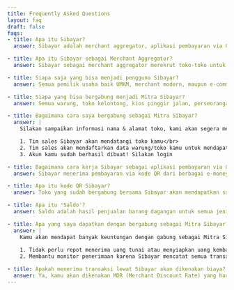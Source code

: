 ```yaml
---
title: Frequently Asked Questions
layout: faq
draft: false
faqs:
- title: Apa itu Sibayar?
  answer: Sibayar adalah merchant aggregator, aplikasi pembayaran via QR untuk pelaku usaha segala segmen.

- title: Apa itu Sibayar sebagai Merchant Aggregator?
  answer: Sibayar sebagai merchant aggregator merekrut toko-toko untuk menerima pembayaran via Sibayar. Merchant yang sudah menerima pembayaran via QR Sibayar disebut sebagai “Mitra Sibayar”.

- title: Siapa saja yang bisa menjadi pengguna Sibayar?
  answer: Semua pemilik usaha baik UMKM, merchant modern, maupun e-commerce bisa menjadi pengguna Sibayar. Sibayar akan memberikan alat pendukung penerimaan pembayaran.

- title: Siapa yang bisa bergabung menjadi Mitra Sibayar?
  answer: Semua warung, toko kelontong, kios pinggir jalan, perseorangan dan lain-lain yang memiliki lokasi permanen maupun semi permanen dapat bergabung sebagai Mitra Sibayar.

- title: Bagaimana cara saya bergabung sebagai Mitra Sibayar?
  answer: |
    Silakan sampaikan informasi nama & alamat toko, kami akan segera memproses permintaan tersebut. Setelah itu, berikut adalah langkah-langkah yang akan kamu jalani:</br></br>

    1. Tim sales Sibayar akan mendatangi toko kamu</br>
    2. Tim sales akan mendaftarkan data warung/toko kamu untuk mendapatkan akses ke web sibayar.id</br>
    3. Akun kamu sudah berhasil dibuat! Silakan login

- title: Bagaimana cara kerja Sibayar sebagai aplikasi pembayaran via QR?
  answer: Sibayar menerima pembayaran via kode QR dari berbagai e-money yang sudah bekerjasama dengan cara scan kode QR.

- title: Apa itu kode QR Sibayar?
  answer: Toko yang sudah bergabung bersama Sibayar akan mendapatkan satu kode QR sebagai identitas toko sekaligus alat penerima pembayaran dari pembeli. Jadi, pembeli hanya perlu scan kode QR toko ketika membayar dan uangnya otomatis akan masuk ke Omzet toko.

- title: Apa itu 'Saldo'?
  answer: Saldo adalah hasil penjualan barang dagangan untuk semua jenis transaksi yang diterima dan dapat dicairkan ke rekening Bank atas nama pemilik merchant.

- title: Apa yang saya dapatkan dengan bergabung sebagai Mitra Sibayar?
  answer: |
    Kamu akan mendapat banyak keuntungan dengan gabung sebagai Mitra Sibayar, antara lain:</br></br>
    
    1. Tidak perlu repot menerima uang tunai atau menyiapkan uang kembalian</br>
    2. Membantu monitor penerimaan karena Sibayar mencatat semua transaksi kamu yang dilakukan lewat Sibayar

- title: Apakah menerima transaksi lewat Sibayar akan dikenakan biaya?
  answer: Ya, kamu akan dikenakan MDR (Merchant Discount Rate) yang harus kamu bayarkan kepada Sibayar untuk setiap nominal transaksi yang diterima melalui Sibayar
---
```

